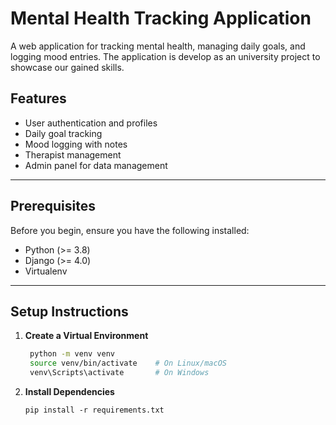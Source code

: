 # Mental Health Tracking Application

A web application for tracking mental health, managing daily goals, and logging mood entries. The application is develop as an university project to showcase our gained skills. 

## Features
- User authentication and profiles
- Daily goal tracking
- Mood logging with notes
- Therapist management
- Admin panel for data management

---

## Prerequisites
Before you begin, ensure you have the following installed:
- Python (>= 3.8)
- Django (>= 4.0)
- Virtualenv
---

## Setup Instructions


1. **Create a Virtual Environment**
   ```bash
    python -m venv venv
    source venv/bin/activate    # On Linux/macOS
    venv\Scripts\activate       # On Windows 
    ```
2. **Install Dependencies**
    ```basg
    pip install -r requirements.txt
    ```

